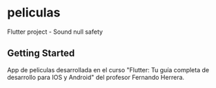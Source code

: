 # peliculas

Flutter project - Sound null safety

## Getting Started

App de peliculas desarrollada en el curso "Flutter: Tu guía completa de desarrollo para IOS y Android" 
del profesor Fernando Herrera.



